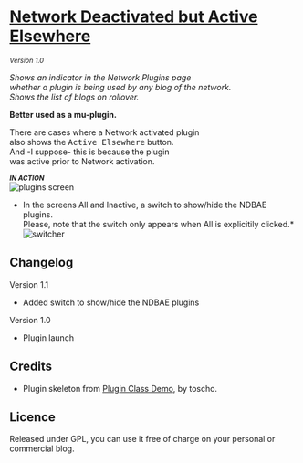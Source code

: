 # [Network Deactivated but Active Elsewhere](https://github.com/brasofilo/Network-Deactivated-but-Active-Elsewhere)
<sup>*Version 1.0*</sup>

*Shows an indicator in the Network Plugins page  
whether a plugin is being used by any blog of the network.  
Shows the list of blogs on rollover.*

**Better used as a mu-plugin.**

There are cases where a Network activated plugin  
also shows the <kbd>Active Elsewhere</kbd> button.  
And -I suppose- this is because the plugin  
was active prior to Network activation.


<sub>***IN ACTION***</sub>  
![plugins screen](https://raw.github.com/brasofilo/Network-Deactivated-but-Active-Elsewhere/master/screenshot.png)

* In the screens All and Inactive, a switch to show/hide the NDBAE plugins.  
Please, note that the switch only appears when All is explicitily clicked.*  
![switcher](https://raw.github.com/brasofilo/Network-Deactivated-but-Active-Elsewhere/master/screenshot1.png)

## Changelog

Version 1.1  
* Added switch to show/hide the NDBAE plugins

Version 1.0  
* Plugin launch

## Credits
 - Plugin skeleton from [Plugin Class Demo](https://gist.github.com/3804204), by toscho. 

## Licence
Released under GPL, you can use it free of charge on your personal or commercial blog.